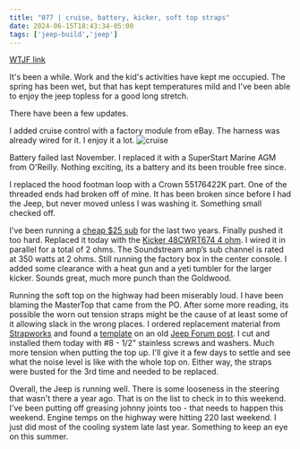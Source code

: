 ```yaml
---
title: "077 | cruise, battery, kicker, soft top straps"
date: 2024-06-15T18:43:34-05:00
tags: ['jeep-build','jeep']
---
```

[WTJF link]()

It's been a while. Work and the kid's activities have kept me occupied. The spring has been wet, but that has kept temperatures mild and I've been able to enjoy the jeep topless for a good long stretch.

There have been a few updates.

I added cruise control with a factory module from eBay. The harness was already wired for it. I enjoy it a lot. 
![cruise](../img/077-cruise.jpeg)

Battery failed last November. I replaced it with a SuperStart Marine AGM from O'Reilly. Nothing exciting, its a battery and its been trouble free since.

I replaced the hood footman loop with a Crown 55176422K part. One of the threaded ends had broken off of mine. It has been broken since before I had the Jeep, but never moved unless I was washing it. Something small checked off.

I've been running a [cheap $25 sub](https://www.parts-express.com/Goldwood-GW-S650-4-6-1-2-Poly-Cone-Woofer-4-Ohm-290-308) for the last two years. Finally pushed it too hard. Replaced it today with the [Kicker 48CWRT674 4 ohm](https://www.crutchfield.com/p_20648CT674/Kicker-48CWRT674.html). I wired it in parallel for a total of 2 ohms. The Soundstream amp’s sub channel is rated at 350 watts at 2 ohms. Still running the factory box in the center console. I added some clearance with a heat gun and a yeti tumbler for the larger kicker. Sounds great, much more punch than the Goldwood. 

Running the soft top on the highway had been miserably loud. I have been blaming the MasterTop that came from the PO. After some more reading, its possible the worn out tension straps might be the cause of at least some of it allowing slack in the wrong places. I ordered replacement material from [Strapworks](https://www.strapworks.com/3-inch-heavyweight-polypropylene-black) and found a [template](/jeep/img/TJ-Tension-Strap-Ends.pdf) on an old [Jeep Forum post](https://www.jeepforum.com/threads/repairing-soft-top-frame-worn-torn-webbing.1240039/). I cut and installed them today with #8 - 1/2" stainless screws and washers. Much more tension when putting the top up. I'll give it a few days to settle and see what the noise level is like with the whole top on. Either way, the straps were busted for the 3rd time and needed to be replaced. 

Overall, the Jeep is running well. There is some looseness in the steering that wasn't there a year ago. That is on the list to check in to this weekend. I've been putting off greasing johnny joints too - that needs to happen this weekend. Engine temps on the highway were hitting 220 last weekend. I just did most of the cooling system late last year. Something to keep an eye on this summer. 
